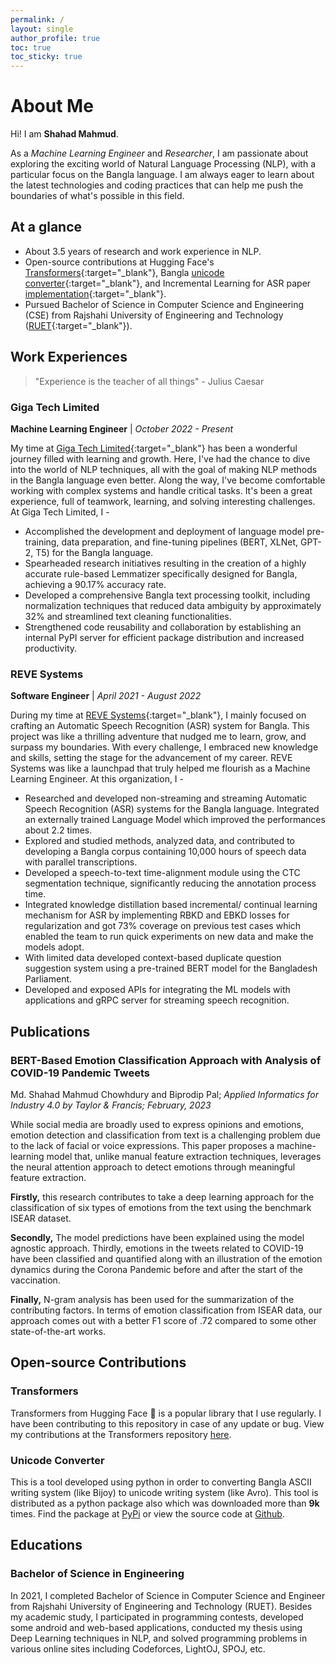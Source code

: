 ```yaml
---
permalink: /
layout: single
author_profile: true
toc: true
toc_sticky: true
---
```


# About Me

Hi! I am **Shahad Mahmud**.

As a *Machine Learning Engineer* and *Researcher*, I am passionate about exploring the exciting world of Natural Language Processing (NLP), with a particular focus on the Bangla language. I am always eager to learn about the latest technologies and coding practices that can help me push the boundaries of what's possible in this field.

## At a glance

- About 3.5 years of research and work experience in NLP.
- Open-source contributions at Hugging Face's [Transformers](https://github.com/huggingface/transformers/pulls?q=author%3Ashahad-mahmud){:target="_blank"}, Bangla [unicode converter](https://pypi.org/project/unicodeconverter/){:target="_blank"}, and Incremental Learning for ASR paper [implementation](https://github.com/shahad-mahmud/incremental_learning_for_asr){:target="_blank"}.
- Pursued Bachelor of Science in Computer Science and Engineering (CSE) from Rajshahi University of Engineering and Technology ([RUET](https://www.ruet.ac.bd/){:target="_blank"}).

<!-- ## Recent Updates

- *[July 2023]* Found a bug in Sentencepiece tokenizer from the Transformers repository. Created an issue and after discussion solved the bug with an accepted PR.
- *[April 2023]* Merged 2 PRs at the Transformers repository.
- *[October 2022]* Joined Giga Tech Limited as Machine Learning Engineer. -->

## Work Experiences

> "Experience is the teacher of all things" - Julius Caesar

### Giga Tech Limited

**Machine Learning Engineer** \| *October 2022 - Present*

My time at [Giga Tech Limited](https://gigatechltd.com/){:target="_blank"} has been a wonderful journey filled with learning and growth. Here, I've had the chance to dive into the world of NLP techniques, all with the goal of making NLP methods in the Bangla language even better. Along the way, I've become comfortable working with complex systems and handle critical tasks. It's been a great experience, full of teamwork, learning, and solving interesting challenges. At Giga Tech Limited, I -

- Accomplished the development and deployment of language model pre-training, data preparation, and fine-tuning pipelines (BERT, XLNet, GPT-2, T5) for the Bangla language.
- Spearheaded research initiatives resulting in the creation of a highly accurate rule-based Lemmatizer specifically designed for Bangla, achieving a 90.17% accuracy rate.
- Developed a comprehensive Bangla text processing toolkit, including normalization techniques that reduced data ambiguity by approximately 32% and streamlined text cleaning functionalities.
- Strengthened code reusability and collaboration by establishing an internal PyPI server for efficient package distribution and increased productivity.

### REVE Systems

**Software Engineer** \| *April 2021 - August 2022*

During my time at [REVE Systems](https://revesoft.com/){:target="_blank"}, I mainly focused on crafting an Automatic Speech Recognition (ASR) system for Bangla. This project was like a thrilling adventure that nudged me to learn, grow, and surpass my boundaries. With every challenge, I embraced new knowledge and skills, setting the stage for the advancement of my career. REVE Systems was like a launchpad that truly helped me flourish as a Machine Learning Engineer. At this organization, I -

- Researched and developed non-streaming and streaming Automatic Speech Recognition (ASR) systems for the Bangla language. Integrated an externally trained Language Model which improved the performances about 2.2 times.
- Explored and studied methods, analyzed data, and contributed to developing a Bangla corpus containing 10,000 hours of speech data with parallel transcriptions.
- Developed a speech-to-text time-alignment module using the CTC segmentation technique, significantly reducing the annotation process time.
- Integrated knowledge distillation based incremental/ continual learning mechanism for ASR by implementing RBKD and EBKD losses for regularization and got 73% coverage on previous test cases which enabled the team to run quick experiments on new data and make the models adopt.
- With limited data developed context-based duplicate question suggestion system using a pre-trained BERT model for the Bangladesh Parliament.
- Developed and exposed APIs for integrating the ML models with applications and gRPC server for streaming speech recognition.

## Publications

### BERT-Based Emotion Classification Approach with Analysis of COVID-19 Pandemic Tweets

Md. Shahad Mahmud Chowhdury and Biprodip Pal; *Applied Informatics for Industry 4.0 by Taylor & Francis; February, 2023*

While social media are broadly used to express opinions and emotions, emotion detection and classification from text is a challenging problem due to the lack of facial or voice expressions. This paper proposes a machine-learning model that, unlike manual feature extraction techniques, leverages the neural attention approach to detect emotions through meaningful feature extraction.

**Firstly,** this research contributes to take a deep learning approach for the classification of six types of emotions from the text using the benchmark ISEAR dataset.

**Secondly,** The model predictions have been explained using the model agnostic approach. Thirdly, emotions in the tweets related to COVID-19 have been classified and quantified along with an illustration of the emotion dynamics during the Corona Pandemic before and after the start of the vaccination.

**Finally,** N-gram analysis has been used for the summarization of the contributing factors. In terms of emotion classification from ISEAR data, our approach comes out with a better F1 score of .72 compared to some other state-of-the-art works.

## Open-source Contributions

### Transformers

Transformers from Hugging Face 🤗 is a popular library that I use regularly. I have been contributing to this repository in case of any update or bug. View my contributions at the Transformers repository [here](https://github.com/huggingface/transformers/pulls?q=author%3Ashahad-mahmud).

### Unicode Converter

This is a tool developed using python in order to converting Bangla ASCII writing system (like Bijoy) to unicode writing system (like Avro). This tool is distributed as a python package also which was downloaded more than **9k** times. Find the package at [PyPi](https://pypi.org/project/unicodeconverter/) or view the source code at [Github](https://github.com/shahad-mahmud/unicode_converter).

## Educations

### Bachelor of Science in Engineering

In 2021, I completed Bachelor of Science in Computer Science and Engineer from Rajshahi University of Engineering and Technology (RUET). Besides my academic study, I participated in programming contests, developed some android and web-based applications, conducted my thesis using Deep Learning techniques in NLP, and solved programming problems in various online sites including Codeforces, LightOJ, SPOJ, etc.
